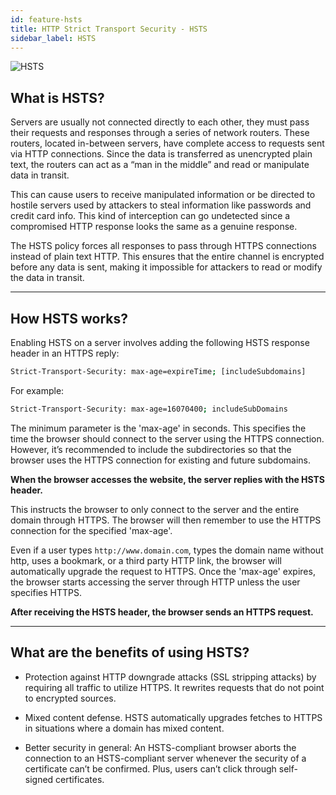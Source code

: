 ```yaml
---
id: feature-hsts
title: HTTP Strict Transport Security - HSTS
sidebar_label: HSTS
---
```


![HSTS](/img/features/hsts.gif)

## What is HSTS?

Servers are usually not connected directly to each other, they must pass their requests and responses 
through a series of network routers. These routers, located in-between servers, have complete access to 
requests sent via HTTP connections. Since the data is transferred as unencrypted plain text, the routers 
can act as a “man in the middle” and read or manipulate data in transit.

This can cause users to receive manipulated information or be directed to hostile servers used by attackers 
to steal information like passwords and credit card info. This kind of interception can go undetected since 
a compromised HTTP response looks the same as a genuine response.

The HSTS policy forces all responses to pass through HTTPS connections instead of plain text HTTP. This ensures 
that the entire channel is encrypted before any data is sent, making it impossible for attackers to read or modify 
the data in transit.

---

## How HSTS works?

Enabling HSTS on a server involves adding the following HSTS response header in an HTTPS reply:

```bash
Strict-Transport-Security: max-age=expireTime; [includeSubdomains]
```
  

For example:
```bash
Strict-Transport-Security: max-age=16070400; includeSubDomains
```

The minimum parameter is the 'max-age' in seconds. This specifies the time the browser should connect to the 
server using the HTTPS connection. However, it’s recommended to include the subdirectories so that the browser 
uses the HTTPS connection for existing and future subdomains.

**When the browser accesses the website, the server replies with the HSTS header.**

This instructs the browser to only connect to the server and the entire domain through HTTPS. The browser will 
then remember to use the HTTPS connection for the specified 'max-age'.

Even if a user types `http://www.domain.com`, types the domain name without http, uses a bookmark, or a third party 
HTTP link, the browser will automatically upgrade the request to HTTPS. Once the 'max-age' expires, the browser 
starts accessing the server through HTTP unless the user specifies HTTPS.

**After receiving the HSTS header, the browser sends an HTTPS request.**

---

## What are the benefits of using HSTS?

 - Protection against HTTP downgrade attacks (SSL stripping attacks) by requiring all traffic to utilize HTTPS. 
 It rewrites requests that do not point to encrypted sources.

 - Mixed content defense. HSTS automatically upgrades fetches to HTTPS in situations where a domain has mixed content.

 - Better security in general: An HSTS-compliant browser aborts the connection to an HSTS-compliant server whenever the 
 security of a certificate can’t be confirmed. Plus, users can’t click through self-signed certificates.


<script async src="//pagead2.googlesyndication.com/pagead/js/adsbygoogle.js"></script>
<ins class="adsbygoogle"
     style="display:block"
     data-ad-client="ca-pub-7586505628408924"
     data-ad-slot="5652642939"
     data-ad-format="auto"></ins>
<script>
(adsbygoogle = window.adsbygoogle || []).push({});
</script>  

<script src="https://codefund.io/scripts/fefc6de5-a0ce-46e8-a15d-f43733b5b454/embed.js"></script>
<div id="codefund_ad"></div>
